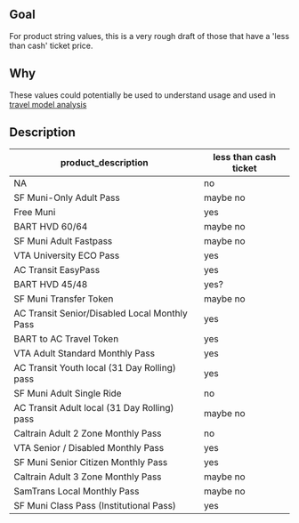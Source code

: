 ## Goal 

For product string values, this is a very rough draft of those that have a 'less than cash' ticket price. 

## Why

These values could potentially be used to understand usage and used in [travel model analysis](https://github.com/BayAreaMetro/Data-And-Visualization-Projects/tree/a882743ac0f8db750d199dc6c634de2501590ebf/clipper-institutional-cards)

## Description

| product_description                           | less than cash ticket | 
|-----------------------------------------------|-----------------------| 
| NA                                            | no                    | 
| SF Muni-Only Adult Pass                       | maybe no              | 
| Free Muni                                     | yes                   | 
| BART HVD 60/64                                | maybe no              | 
| SF Muni Adult Fastpass                        | maybe no              | 
| VTA University ECO Pass                       | yes                   | 
| AC Transit EasyPass                           | yes                   | 
| BART HVD 45/48                                | yes?                  | 
| SF Muni Transfer Token                        | maybe no              | 
| AC Transit Senior/Disabled Local Monthly Pass | yes                   | 
| BART to AC Travel Token                       | yes                   | 
| VTA Adult Standard Monthly Pass               | yes                   | 
| AC Transit Youth local (31 Day Rolling) pass  | yes                   | 
| SF Muni Adult Single Ride                     | no                    | 
| AC Transit Adult local (31 Day Rolling) pass  | maybe no              | 
| Caltrain Adult 2 Zone Monthly Pass            | no                    | 
| VTA Senior / Disabled Monthly Pass            | yes                   | 
| SF Muni Senior Citizen Monthly Pass           | yes                   | 
| Caltrain Adult 3 Zone Monthly Pass            | maybe no              | 
| SamTrans Local Monthly Pass                   | maybe no              | 
| SF Muni Class Pass (Institutional Pass)       | yes                   | 
